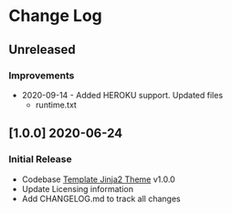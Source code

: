 # Change Log

## Unreleased
### Improvements

- 2020-09-14 - Added HEROKU support. Updated files
    - runtime.txt  
    
## [1.0.0] 2020-06-24
### Initial Release

- Codebase [Template Jinja2 Theme](https://github.com/app-generator/theme-jinja2) v1.0.0
- Update Licensing information
- Add CHANGELOG.md to track all changes
